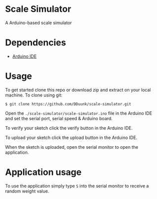# Scale Simulator

A Arduino-based scale simulator

# Dependencies

* [Arduino IDE](https://www.arduino.cc/en/Main/Software)

# Usage

To get started clone this repo or download zip and extract on your local machine. To clone using git:

```shell
$ git clone https://github.com/DDuunk/scale-simulator.git
```

Open the `./scale-simulator/scale-simulator.ino` file in the Arduino IDE and set the serial port, serial speed & Arduino board.

To verify your sketch click the verify button in the Arduino IDE.

To upload your sketch click the upload button in the Arduino IDE.

When the sketch is uploaded, open the serial monitor to open the application.

# Application usage

To use the application simply type `S` into the serial monitor to receive a random weight value.